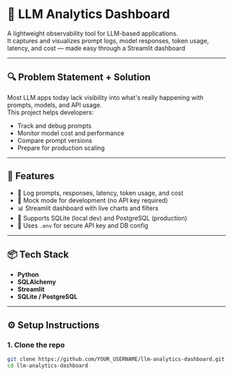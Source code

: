 # 🧠 LLM Analytics Dashboard

A lightweight observability tool for LLM-based applications.  
It captures and visualizes prompt logs, model responses, token usage, latency, and cost — made easy through a Streamlit dashboard

---

## 🔍 Problem Statement + Solution

Most LLM apps today lack visibility into what's really happening with prompts, models, and API usage.  
This project helps developers:
- Track and debug prompts
- Monitor model cost and performance
- Compare prompt versions
- Prepare for production scaling

---

## 🚀 Features

- 📝 Log prompts, responses, latency, token usage, and cost
- 🧪 Mock mode for development (no API key required)
- 📊 Streamlit dashboard with live charts and filters
- 💾 Supports SQLite (local dev) and PostgreSQL (production)
- 🔐 Uses `.env` for secure API key and DB config

---

## 📦 Tech Stack

- **Python**
- **SQLAlchemy**
- **Streamlit**
- **SQLite / PostgreSQL**

---

## ⚙️ Setup Instructions

### 1. Clone the repo

```bash
git clone https://github.com/YOUR_USERNAME/llm-analytics-dashboard.git
cd llm-analytics-dashboard
